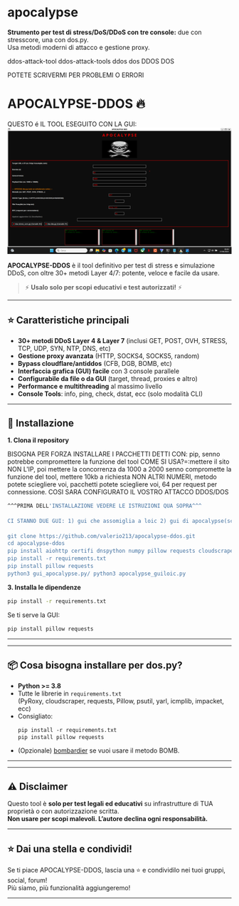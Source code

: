 # apocalypse

**Strumento per test di stress/DoS/DDoS con tre console:** due con stresscore, una con dos.py.  
Usa metodi moderni di attacco e gestione proxy.  

ddos-attack-tool
ddos-attack-tools
ddos
dos DDOS DOS

POTETE SCRIVERMI PER PROBLEMI O ERRORI

# APOCALYPSE-DDOS 🔥
QUESTO é IL TOOL ESEGUITO CON LA GUI:
![Logo](apocalypse.png)

**APOCALYPSE-DDOS** è il tool definitivo per test di stress e simulazione DDoS, con oltre 30+ metodi Layer 4/7: potente, veloce e facile da usare.  
> ⚡️ **Usalo solo per scopi educativi e test autorizzati!** ⚡️

---

## ⭐️ Caratteristiche principali

- **30+ metodi DDoS Layer 4 & Layer 7** (inclusi GET, POST, OVH, STRESS, TCP, UDP, SYN, NTP, DNS, etc)
- **Gestione proxy avanzata** (HTTP, SOCKS4, SOCKS5, random)
- **Bypass cloudflare/antiddos** (CFB, DGB, BOMB, etc)
- **Interfaccia grafica (GUI) facile** con 3 console parallele
- **Configurabile da file o da GUI** (target, thread, proxies e altro)
- **Performance e multithreading** al massimo livello
- **Console Tools**: info, ping, check, dstat, ecc (solo modalità CLI)

---

## 🚀 Installazione

**1. Clona il repository**

BISOGNA PER FORZA INSTALLARE I PACCHETTI DETTI CON: pip, senno potrebbe compromettere la funzione del tool
COME SI USA?=:mettere il sito  NON L'IP, poi mettere la concorrenza da 1000 a 2000 senno compromette la funzione del tool, 
mettere 10kb a richiesta NON ALTRI NUMERI, metodo potete sciegliere voi, pacchetti potete sciegliere voi, 64 per request per connessione. 
COSI SARA CONFIGURATO IL VOSTRO ATTACCO DDOS/DOS
```bash
^^^PRIMA DELL'INSTALLAZIONE VEDERE LE ISTRUZIONI QUA SOPRA^^^

CI STANNO DUE GUI: 1) gui che assomiglia a loic 2) gui di apocalypse(sciegliete voi le funzioni sono uguali)

git clone https://github.com/valerio213/apocalypse-ddos.git
cd apocalypse-ddos
pip install aiohttp certifi dnspython numpy pillow requests cloudscraper PyRoxy yarl icmplib impacket psutil
pip install -r requirements.txt
pip install pillow requests
python3 gui_apocalypse.py/ python3 apocalypse_guiloic.py
```

**3. Installa le dipendenze**
```bash
pip install -r requirements.txt
```
Se ti serve la GUI:  
```bash
pip install pillow requests
```
---

---

## 📦 Cosa bisogna installare per dos.py?

- **Python >= 3.8**
- Tutte le librerie in `requirements.txt`  
  (PyRoxy, cloudscraper, requests, Pillow, psutil, yarl, icmplib, impacket, ecc)
- Consigliato:  
  ```
  pip install -r requirements.txt
  pip install pillow requests
  ```
- (Opzionale) [bombardier](https://github.com/codesenberg/bombardier) se vuoi usare il metodo BOMB.

---

---

## ⚠️ Disclaimer

Questo tool è **solo per test legali ed educativi** su infrastrutture di TUA proprietà o con autorizzazione scritta.  
**Non usare per scopi malevoli. L’autore declina ogni responsabilità.**

---

## ⭐️ Dai una stella e condividi!

Se ti piace APOCALYPSE-DDOS, lascia una ⭐️ e condividilo nei tuoi gruppi, social, forum!  
Più siamo, più funzionalità aggiungeremo!

---



